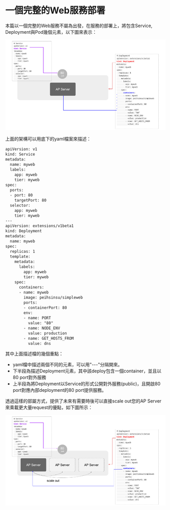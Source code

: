 # 一個完整的Web服務部署

本篇以一個完整的Web服務不屬為出發，在服務的部署上，將包含Service, Deployment與Pod幾個元素，以下圖來表示：

![Relation of Deploy, Pod and Service](/assets/relation-of-svc-pod-deploy.png)

上面的架構可以用底下的yaml檔案來描述：

```
apiVersion: v1
kind: Service
metadata:
  name: myweb
  labels:
    app: myweb
    tier: myweb
spec:
  ports:
  - port: 80
    targetPort: 80
  selector:
    app: myweb
    tier: myweb
---
apiVersion: extensions/v1beta1
kind: Deployment
metadata:
  name: myweb
spec:
  replicas: 1
  template:
    metadata:
      labels:
        app: myweb
        tier: myweb
    spec:
      containers:
      - name: myweb
        image: peihsinsu/simpleweb
        ports:
        - containerPort: 80 
        env:
        - name: PORT 
          value: "80"
        - name: NODE_ENV
          value: production
        - name: GET_HOSTS_FROM
          value: dns

```

其中上面描述檔的幾個重點：
* yaml檔中描述兩個不同的元素，可以用"---"分隔開來。
* 下半段為描述Deployment元素，其中該deploy包含一個container，並且以80 port對外服務
* 上半段為將Deployment以Service的形式公開對外服務(public)，且開啟80 port對應內部deployment的80 port提供服務。

透過這樣的部屬方式，提供了未來有需要時後可以直接scale out您的AP Server來乘載更大量request的優點，如下圖所示：

![Scaleout](/assets/scaleout.png)